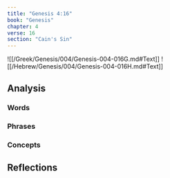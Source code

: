 ```yaml
---
title: "Genesis 4:16"
book: "Genesis"
chapter: 4
verse: 16
section: "Cain's Sin"
---
```

![[/Greek/Genesis/004/Genesis-004-016G.md#Text]]
![[/Hebrew/Genesis/004/Genesis-004-016H.md#Text]]

## Analysis

### Words

### Phrases

### Concepts

## Reflections
